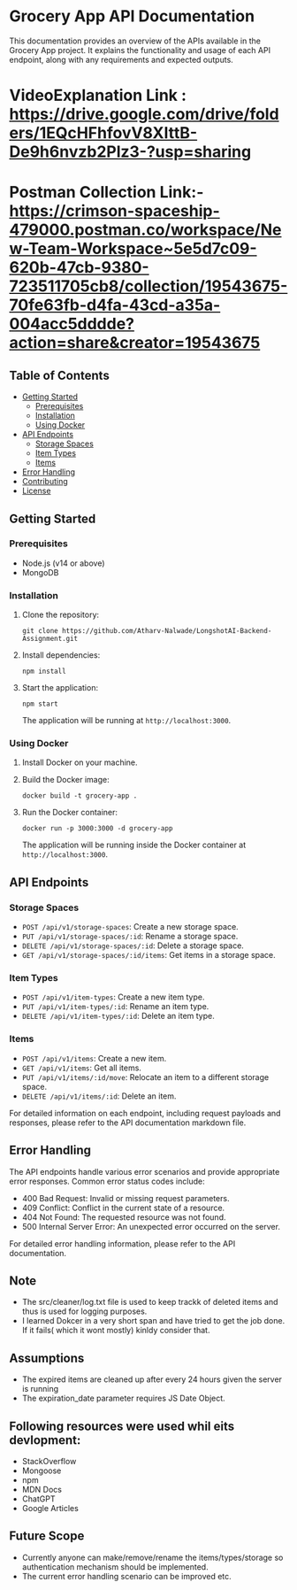 # Grocery App API Documentation

This documentation provides an overview of the APIs available in the Grocery App project. It explains the functionality and usage of each API endpoint, along with any requirements and expected outputs.

# VideoExplanation Link : https://drive.google.com/drive/folders/1EQcHFhfovV8XIttB-De9h6nvzb2Plz3-?usp=sharing

# Postman Collection Link:- https://crimson-spaceship-479000.postman.co/workspace/New-Team-Workspace~5e5d7c09-620b-47cb-9380-723511705cb8/collection/19543675-70fe63fb-d4fa-43cd-a35a-004acc5dddde?action=share&creator=19543675

## Table of Contents

- [Getting Started](#getting-started)
  - [Prerequisites](#prerequisites)
  - [Installation](#installation)
  - [Using Docker](#using-docker)
- [API Endpoints](#api-endpoints)
  - [Storage Spaces](#storage-spaces)
  - [Item Types](#item-types)
  - [Items](#items)
- [Error Handling](#error-handling)
- [Contributing](#contributing)
- [License](#license)

## Getting Started

### Prerequisites

- Node.js (v14 or above)
- MongoDB

### Installation

1. Clone the repository:

   ```shell
   git clone https://github.com/Atharv-Nalwade/LongshotAI-Backend-Assignment.git
   ```

2. Install dependencies:

   ```shell
   npm install
   ```

3. Start the application:

   ```shell
   npm start
   ```

   The application will be running at `http://localhost:3000`.

### Using Docker

1. Install Docker on your machine.

2. Build the Docker image:

   ```shell
   docker build -t grocery-app .
   ```

3. Run the Docker container:

   ```shell
   docker run -p 3000:3000 -d grocery-app
   ```

   The application will be running inside the Docker container at `http://localhost:3000`.

## API Endpoints

### Storage Spaces

- `POST /api/v1/storage-spaces`: Create a new storage space.
- `PUT /api/v1/storage-spaces/:id`: Rename a storage space.
- `DELETE /api/v1/storage-spaces/:id`: Delete a storage space.
- `GET /api/v1/storage-spaces/:id/items`: Get items in a storage space.

### Item Types

- `POST /api/v1/item-types`: Create a new item type.
- `PUT /api/v1/item-types/:id`: Rename an item type.
- `DELETE /api/v1/item-types/:id`: Delete an item type.

### Items

- `POST /api/v1/items`: Create a new item.
- `GET /api/v1/items`: Get all items.
- `PUT /api/v1/items/:id/move`: Relocate an item to a different storage space.
- `DELETE /api/v1/items/:id`: Delete an item.

For detailed information on each endpoint, including request payloads and responses, please refer to the API documentation markdown file.

## Error Handling

The API endpoints handle various error scenarios and provide appropriate error responses. Common error status codes include:

- 400 Bad Request: Invalid or missing request parameters.
- 409 Conflict: Conflict in the current state of a resource.
- 404 Not Found: The requested resource was not found.
- 500 Internal Server Error: An unexpected error occurred on the server.

For detailed error handling information, please refer to the API documentation.

## Note
- The src/cleaner/log.txt file is used to keep trackk of deleted items and thus is used for logging purposes.
- I learned Dokcer in a very short span and have tried to get the job done. If it fails( which it wont mostly) kinldy consider that.

## Assumptions
 - The expired items are cleaned up after every 24 hours given the server is running
 - The expiration_date parameter requires JS Date Object.

## Following resources were used whil eits devlopment:
  - StackOverflow
  - Mongoose
  - npm
  - MDN Docs
  - ChatGPT
  - Google Articles

## Future Scope
 - Currently anyone can make/remove/rename the items/types/storage so authentication mechanism should be implemented.
 - The current error handling scenario can be improved etc.
 